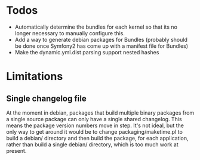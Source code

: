 Todos
=====

* Automatically determine the bundles for each kernel so that its no longer necessary to manually configure this.
* Add a way to generate debian packages for Bundles (probably should be done once Symfony2 has come up with a manifest file for Bundles)
* Make the dynamic.yml.dist parsing support nested hashes

Limitations
===========

Single changelog file
---------------------

At the moment in debian, packages that build multiple binary packages from a single source package can only have a single shared changelog. This means the package version numbers move in step. It's not ideal, but the only way to get around it would be to change packaging/maketime.pl to build a debian/ directory and then build the package, for each application, rather than build a single debian/ directory, which is too much work at present.
